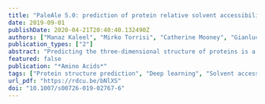 ```yaml
---
title: "PaleAle 5.0: prediction of protein relative solvent accessibility by deep learning"
date: 2019-09-01
publishDate: 2020-04-21T20:40:40.132490Z
authors: ["Manaz Kaleel", "Mirko Torrisi", "Catherine Mooney", "Gianluca Pollastri"]
publication_types: ["2"]
abstract: "Predicting the three-dimensional structure of proteins is a long-standing challenge of computational biology, as the structure (or lack of a rigid structure) is well known to determine a protein’s function. Predicting relative solvent accessibility (RSA) of amino acids within a protein is a significant step towards resolving the protein structure prediction challenge especially in cases in which structural information about a protein is not available by homology transfer. Today, arguably the core of the most powerful prediction methods for predicting RSA and other structural features of proteins is some form of deep learning, and all the state-of-the-art protein structure prediction tools rely on some machine learning algorithm. In this article we present a deep neural network architecture composed of stacks of bidirectional recurrent neural networks and convolutional layers which is capable of mining information from long-range interactions within a protein sequence and apply it to the prediction of protein RSA using a novel encoding method that we shall call “clipped”. The final system we present, PaleAle 5.0, which is available as a public server, predicts RSA into two, three and four classes at an accuracy exceeding 80% in two classes, surpassing the performances of all the other predictors we have benchmarked."
featured: false
publication: "*Amino Acids*"
tags: ["Protein structure prediction", "Deep learning", "Solvent accessibility", "Evolutionary information"]
url_pdf: "https://rdcu.be/bNlXS"
doi: "10.1007/s00726-019-02767-6"
---
```


